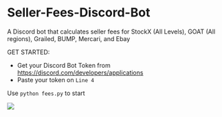 # Seller-Fees-Discord-Bot
A Discord bot that calculates seller fees for StockX (All Levels), GOAT (All regions), Grailed, BUMP, Mercari, and Ebay

GET STARTED:
- Get your Discord Bot Token from https://discord.com/developers/applications
- Paste your token on `Line 4`

Use `python fees.py` to start

<img src="https://i.imgur.com/H4yXVrD.png">
